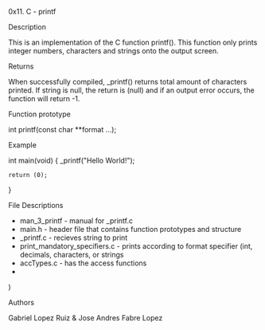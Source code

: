 0x11. C - printf

Description

This is an implementation of the C function printf(). This function only prints integer numbers,
characters and strings onto the output screen.


Returns

When successfully compiled, 
_printf()
 returns total amount of characters printed. If string is null,
the return is (null) and if an output error occurs, the function will return -1.


Function prototype

int printf(const char **format ...);



Example
 
int main(void)
{
    _printf("Hello World!");

    return (0);
}



File Descriptions

* man_3_printf - manual for _printf.c
* main.h - header file that contains function prototypes and structure
* _printf.c - recieves string to print
* print_mandatory_specifiers.c - prints according to format specifier (int, decimals, characters, or strings
* accTypes.c - has the access functions
* 
)


Authors

Gabriel Lopez Ruiz & Jose Andres Fabre Lopez
